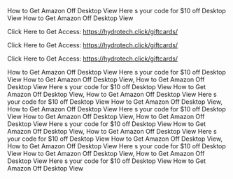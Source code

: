 How to Get Amazon Off Desktop View Here s your code for $10 off Desktop View How to Get Amazon Off Desktop View

Click Here to Get Access: https://hydrotech.click/giftcards/

Click Here to Get Access: https://hydrotech.click/giftcards/

Click Here to Get Access: https://hydrotech.click/giftcards/

How to Get Amazon Off Desktop View Here s your code for $10 off Desktop View How to Get Amazon Off Desktop View, How to Get Amazon Off Desktop View Here s your code for $10 off Desktop View How to Get Amazon Off Desktop View, How to Get Amazon Off Desktop View Here s your code for $10 off Desktop View How to Get Amazon Off Desktop View, How to Get Amazon Off Desktop View Here s your code for $10 off Desktop View How to Get Amazon Off Desktop View, How to Get Amazon Off Desktop View Here s your code for $10 off Desktop View How to Get Amazon Off Desktop View, How to Get Amazon Off Desktop View Here s your code for $10 off Desktop View How to Get Amazon Off Desktop View, How to Get Amazon Off Desktop View Here s your code for $10 off Desktop View How to Get Amazon Off Desktop View, How to Get Amazon Off Desktop View Here s your code for $10 off Desktop View How to Get Amazon Off Desktop View
